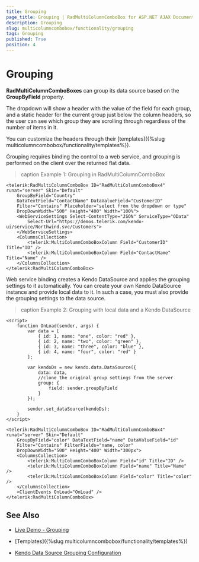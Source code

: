```yaml
---
title: Grouping
page_title: Grouping | RadMultiColumnComboBox for ASP.NET AJAX Documentation
description: Grouping
slug: multicolumncombobox/functionality/grouping
tags: Grouping
published: True
position: 4
---
```


# Grouping

**RadMultiColumnComboBoxes** can group its data source based on the **GroupByField** property.

The dropdown will show a header with the value of the field for each group, and a static header for the current group just below the column headers, so the user can see which group they are scrolling through regardless of the number of items in it.

You can customize the headers through their [templates]({%slug multicolumncombobox/functionality/templates%}).

Grouping requires binding the control to a web service, and grouping is performed on the client over the returned flat data.

>caption Example 1: Grouping in RadMultiColumnComboBox

````ASP.NET
<telerik:RadMultiColumnComboBox ID="RadMultiColumnComboBox4" runat="server" Skin="Default"
    GroupByField="Country"
    DataTextField="ContactName" DataValueField="CustomerID"
    Filter="Contains" Placeholder="select from the dropdown or type"
    DropDownWidth="500" Height="400" Width="100%">
    <WebServiceSettings Select-ContentType="JSON" ServiceType="OData"
        Select-Url="https://demos.telerik.com/kendo-ui/service/Northwind.svc/Customers">
    </WebServiceSettings>
    <ColumnsCollection>
        <telerik:MultiColumnComboBoxColumn Field="CustomerID" Title="ID" />
        <telerik:MultiColumnComboBoxColumn Field="ContactName" Title="Name" />
    </ColumnsCollection>
</telerik:RadMultiColumnComboBox>
````

Web service binding creates a Kendo DataSource and applies the grouping settings to it automatically. You can create your own Kendo DataSource instance and provide local data to it. In such a case, you must also provide the grouping settings to the data source.

>caption Example 2: Grouping with local data and a Kendo DataSource

````ASP.NET
<script>
	function OnLoad(sender, args) {
		var data = [
			{ id: 1, name: "one", color: "red" },
			{ id: 2, name: "two", color: "green" },
			{ id: 3, name: "three", color: "blue" },
			{ id: 4, name: "four", color: "red" }
		];

		var kendoDs = new kendo.data.DataSource({
			data: data,
			//clone the original group settings from the server
			group: {
				field: sender.groupByField
			}
		});

		sender.set_dataSource(kendoDs);
	}
</script>

<telerik:RadMultiColumnComboBox ID="RadMultiColumnComboBox4" runat="server" Skin="Default"
	GroupByField="color" DataTextField="name" DataValueField="id" 
	Filter="Contains" FilterFields="name, color"
	DropDownWidth="500" Height="400" Width="300px">
	<ColumnsCollection>
		<telerik:MultiColumnComboBoxColumn Field="id" Title="ID" />
		<telerik:MultiColumnComboBoxColumn Field="name" Title="Name" />
		<telerik:MultiColumnComboBoxColumn Field="color" Title="color" />
	</ColumnsCollection>
	<ClientEvents OnLoad="OnLoad" />
</telerik:RadMultiColumnComboBox>
````



## See Also

* [Live Demo - Grouping](https://demos.telerik.com/aspnet-ajax/multicolumncombobox/grouping/defaultcs.aspx)

* [Templates]({%slug multicolumncombobox/functionality/templates%})

* [Kendo Data Source Grouping Configuration](https://docs.telerik.com/kendo-ui/api/javascript/data/datasource/configuration/group)

